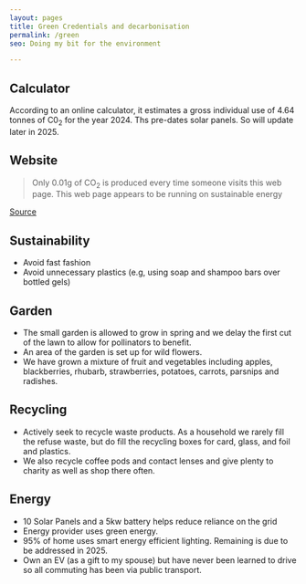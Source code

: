 ```yaml
---
layout: pages
title: Green Credentials and decarbonisation
permalink: /green
seo: Doing my bit for the environment

---
```


## Calculator

According to an online calculator, it estimates a gross individual use of 4.64 tonnes of C0<sub>2</sub> for the year 2024. Ths pre-dates solar panels. So will update later in 2025.

## Website

> Only 0.01g of CO<sub>2</sub> is produced every time someone visits this web page. This web page appears to be running on sustainable energy

[Source](https://www.websitecarbon.com/website/thechels-uk/)


## Sustainability

- Avoid fast fashion
- Avoid unnecessary plastics (e.g, using soap and shampoo bars over bottled gels)

## Garden

 - The small garden is allowed to grow in spring and we delay the first cut of the lawn to allow for pollinators to benefit.
 - An area of the garden is set up for wild flowers.
 - We have grown a mixture of fruit and vegetables including apples, blackberries, rhubarb, strawberries, potatoes, carrots, parsnips and radishes.

## Recycling

- Actively seek to recycle waste products. As a household we rarely fill the refuse waste, but do fill the recycling boxes for card, glass, and foil and plastics.
- We also recycle coffee pods and contact lenses and give plenty to charity as well as shop there often.

## Energy

- 10 Solar Panels and a 5kw battery helps reduce reliance on the grid
- Energy provider uses green energy.
- 95% of home uses smart energy efficient lighting. Remaining is due to be addressed in 2025.
- Own an EV (as a gift to my spouse) but have never been learned to drive so all commuting has been via public transport.


